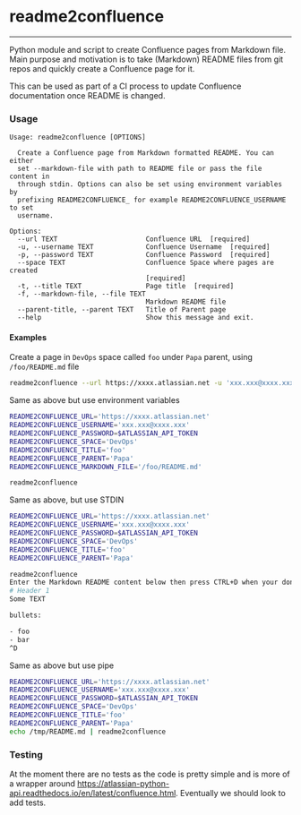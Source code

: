 # readme2confluence
---

Python module and script to create Confluence pages from Markdown file.
Main purpose and motivation is to take (Markdown) README files from git repos
and quickly create a Confluence page for it.

This can be used as part of a CI process to update Confluence documentation once README
is changed.

### Usage
```
Usage: readme2confluence [OPTIONS]

  Create a Confluence page from Markdown formatted README. You can either
  set --markdown-file with path to README file or pass the file content in
  through stdin. Options can also be set using environment variables by
  prefixing README2CONFLUENCE_ for example README2CONFLUENCE_USERNAME to set
  username.

Options:
  --url TEXT                      Confluence URL  [required]
  -u, --username TEXT             Confluence Username  [required]
  -p, --password TEXT             Confluence Password  [required]
  --space TEXT                    Confluence Space where pages are created
                                  [required]
  -t, --title TEXT                Page title  [required]
  -f, --markdown-file, --file TEXT
                                  Markdown README file
  --parent-title, --parent TEXT   Title of Parent page
  --help                          Show this message and exit.
```

#### Examples
Create a page in `DevOps` space called `foo` under `Papa` parent, using `/foo/README.md` file

```bash
readme2confluence --url https://xxxx.atlassian.net -u 'xxx.xxx@xxxx.xxx' -p $ATLASSIAN_API_TOKEN --space DevOps -t foo --parent "Papa" -f /foo/README.md
```

Same as above but use environment variables
```bash
README2CONFLUENCE_URL='https://xxxx.atlassian.net'
README2CONFLUENCE_USERNAME='xxx.xxx@xxxx.xxx'
README2CONFLUENCE_PASSWORD=$ATLASSIAN_API_TOKEN
README2CONFLUENCE_SPACE='DevOps'
README2CONFLUENCE_TITLE='foo'
README2CONFLUENCE_PARENT='Papa'
README2CONFLUENCE_MARKDOWN_FILE='/foo/README.md'

readme2confluence
```

Same as above, but use STDIN

```bash
README2CONFLUENCE_URL='https://xxxx.atlassian.net'
README2CONFLUENCE_USERNAME='xxx.xxx@xxxx.xxx'
README2CONFLUENCE_PASSWORD=$ATLASSIAN_API_TOKEN
README2CONFLUENCE_SPACE='DevOps'
README2CONFLUENCE_TITLE='foo'
README2CONFLUENCE_PARENT='Papa'

readme2confluence
Enter the Markdown README content below then press CTRL+D when your done
# Header 1
Some TEXT

bullets:

- foo
- bar
^D
```

Same as above but use pipe

```bash
README2CONFLUENCE_URL='https://xxxx.atlassian.net'
README2CONFLUENCE_USERNAME='xxx.xxx@xxxx.xxx'
README2CONFLUENCE_PASSWORD=$ATLASSIAN_API_TOKEN
README2CONFLUENCE_SPACE='DevOps'
README2CONFLUENCE_TITLE='foo'
README2CONFLUENCE_PARENT='Papa'
echo /tmp/README.md | readme2confluence
```

### Testing

At the moment there are no tests as the code is pretty simple and is more of a wrapper around
https://atlassian-python-api.readthedocs.io/en/latest/confluence.html.
Eventually we should look to add tests.
